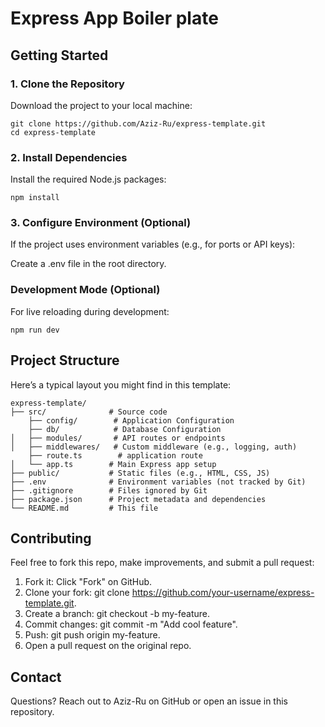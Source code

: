 # Express App Boiler plate

## Getting Started

###  1. Clone the Repository
Download the project to your local machine:

```
git clone https://github.com/Aziz-Ru/express-template.git
cd express-template
```

### 2. Install Dependencies
Install the required Node.js packages:
```
npm install
```
### 3. Configure Environment (Optional)
If the project uses environment variables (e.g., for ports or API keys):

Create a .env file in the root directory.

### Development Mode (Optional)
For live reloading during development:
```
npm run dev
```

## Project Structure
Here’s a typical layout you might find in this template:

```
express-template/
├── src/              # Source code
    ├── config/        # Application Configuration
    ├── db/            # Database Configuration
│   ├── modules/       # API routes or endpoints
│   ├── middlewares/   # Custom middleware (e.g., logging, auth)
    ├── route.ts        # application route
│   └── app.ts        # Main Express app setup
├── public/           # Static files (e.g., HTML, CSS, JS)
├── .env              # Environment variables (not tracked by Git)
├── .gitignore        # Files ignored by Git
├── package.json      # Project metadata and dependencies
└── README.md         # This file
```
## Contributing

Feel free to fork this repo, make improvements, and submit a pull request:

1. Fork it: Click "Fork" on GitHub.
2. Clone your fork: git clone https://github.com/your-username/express-template.git.
3. Create a branch: git checkout -b my-feature.
4. Commit changes: git commit -m "Add cool feature".
5. Push: git push origin my-feature.
6. Open a pull request on the original repo.

## Contact
Questions? Reach out to Aziz-Ru on GitHub or open an issue in this repository.
